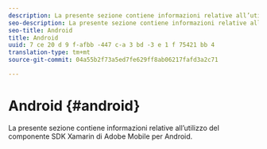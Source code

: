 ```yaml
---
description: La presente sezione contiene informazioni relative all’utilizzo del componente SDK Xamarin di Adobe Mobile per Android.
seo-description: La presente sezione contiene informazioni relative all’utilizzo del componente SDK Xamarin di Adobe Mobile per Android.
seo-title: Android
title: Android
uuid: 7 ce 20 d 9 f-afbb -447 c-a 3 bd -3 e 1 f 75421 bb 4
translation-type: tm+mt
source-git-commit: 04a55b2f73a5ed7fe629ff8ab06217fafd3a2c71

---
```



# Android {#android}

La presente sezione contiene informazioni relative all’utilizzo del componente SDK Xamarin di Adobe Mobile per Android.

